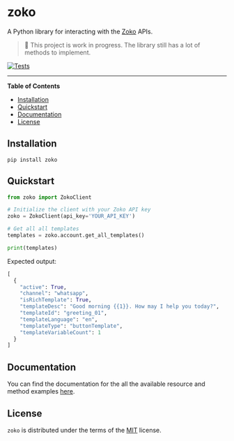 # zoko

A Python library for interacting with the [Zoko](https://www.zoko.io/) APIs.
> :construction: This project is work in progress. The library still has a lot of methods to implement.

[![Tests](https://github.com/rocktimsaikia/zoko-python/actions/workflows/test-package.yml/badge.svg)](https://github.com/rocktimsaikia/zoko-python/actions/workflows/test-package.yml)
<!-- [![PyPI - Version](https://img.shields.io/pypi/v/zoko.svg)](https://pypi.org/project/zoko) -->
<!-- [![PyPI - Python Version](https://img.shields.io/pypi/pyversions/zoko.svg)](https://pypi.org/project/zoko) -->

---

**Table of Contents**

- [Installation](#installation)
- [Quickstart](#quickstart)
- [Documentation](#documentation)
- [License](#license)

## Installation

```console
pip install zoko
```


## Quickstart

```python
from zoko import ZokoClient

# Initialize the client with your Zoko API key
zoko = ZokoClient(api_key='YOUR_API_KEY')

# Get all all templates
templates = zoko.account.get_all_templates()

print(templates)
```

Expected output:

```python
[
  {
    "active": True,
    "channel": "whatsapp",
    "isRichTemplate": True,
    "templateDesc": "Good morning {{1}}. How may I help you today?",
    "templateId": "greeting_01",
    "templateLanguage": "en",
    "templateType": "buttonTemplate",
    "templateVariableCount": 1
  }
]
```

## Documentation
You can find the documentation for the all the available resource and method examples [here](./examples).

## License

`zoko` is distributed under the terms of the [MIT](https://spdx.org/licenses/MIT.html) license.
